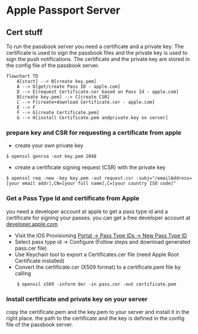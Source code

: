 # Apple Passport Server

## Cert stuff

To run the passbook server you need a certificate and a private key. The certificate is used to sign the passbook files and the private key is used to sign the push notifications. The certificate and the private key are stored in the config file of the passbook server.

```mermaid
flowchart TD
    A[start] --> B[create key.pem]
    A --> D[get/create Pass ID - apple.com]
    D --> E[request Certificate.cer based on Pass Id - apple.com]
    B[create key.pem] --> C[create CSR]
    C --> F[create+download Certificate.cer - apple.com]
    E --> F
    F --> G[create Certificate.pem]
    G --> H[install Certificate.pem andprivate.key on server]
```

### prepare key and CSR for requesting a certificate from apple

- create your own private key
```shell
$ openssl genrsa -out key.pem 2048
```

- create a certificate signing request (CSR) with the private key
```shell
$ openssl req -new -key key.pem -out request.csr -subj="/emailAddress=[your email addr],CN=[your full name],C=[your country ISO code]"
```


### Get a Pass Type Id and certificate from Apple

you need a developer account at apple to get a pass type id and a certificate for signing your passes. you can get a free developer account at [developer.apple.com](https://developer.apple.com/programs/)

* Visit the iOS Provisioning [Portal -> Pass Type IDs -> New Pass Type ID](https://developer.apple.com/account/resources/identifiers/list/passTypeId)
* Select pass type id -> Configure (Follow steps and download generated pass.cer file)
* Use Keychain tool to export a Certificates.cer  file (need Apple Root Certificate installed)
* Convert the certificate.cer (X509 format) to a certificate.pem file by calling

```shell
    $ openssl x509 -inform der -in pass.cer -out certificate.pem
```

### Install certificate and private key on your server

copy the certificate.pem and the key.pem to your server and install it in the right place. the path to the certificate and the key is defined in the config file of the passbook server.

